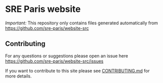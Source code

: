 # SRE Paris website

*Important:* This repository only contains files generated automatically from
https://github.com/sre-paris/website-src

## Contributing

For any questions or suggestions please open an issue here
https://github.com/sre-paris/website-src/issues

If you want to contribute to this site please see
[CONTRIBUTING.md](https://github.com/sre-paris/website-src/blob/master/CONTRIBUTING.md)
for more details.

